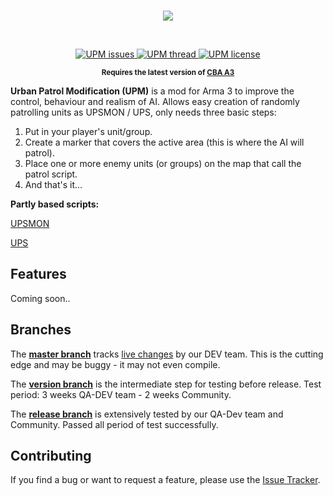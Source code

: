 <br />
<p align="center">
  <img src="http://i.imgur.com/wmKMuNl.png" />
</p>
<br />
<p align="center">
    <a href="https://github.com/upmod/UPM/issues/">
        <img src="https://img.shields.io/github/issues/upmod/UPM.svg" alt="UPM issues">
    </a>
    <a href="http://forums.bistudio.com/showthread.php?181348-WIP-Urban-Patrol-Modification">
        <img src="https://img.shields.io/badge/BIF-Thread-lightgrey.svg" alt="UPM thread">
    </a>
    <a href="http://creativecommons.org/licenses/by-nc-nd/4.0/">
        <img src="https://img.shields.io/badge/license-CC%20BY--NC--ND%204.0-blue.svg" alt="UPM license">
    </a>
</p>
<p align="center"><sup><strong>Requires the latest version of <a href="http://www.armaholic.com/page.php?id=18767">CBA A3</a></strong></sup></p>

**Urban Patrol Modification (UPM)** is a mod for Arma 3 to improve the control, behaviour and realism of AI. Allows easy creation of randomly patrolling units as UPSMON / UPS, only needs three basic steps: 

<ol>
<li>Put in your player's unit/group.</li>
<li>Create a marker that covers the active area (this is where the AI will patrol).</li>
<li>Place one or more enemy units (or groups) on the map that call the patrol script.</li>
<li>And that's it...</li>
</ol>

<b>Partly based scripts:</b>

[UPSMON](http://www.armaholic.com/page.php?id=21935)

[UPS](http://kronzky.info/ups/index.htm)

## Features

Coming soon..

## Branches

The **[master branch](https://github.com/upmod/UPM/tree/master)** tracks [live changes](https://github.com/upmod/UPM/commits/master) by our DEV team. 
This is the cutting edge and may be buggy - it may not even compile. 

The **[version branch](https://github.com/upmod/UPM/tree/0.1)** is the intermediate step for testing before release. 
Test period: 3 weeks QA-DEV team - 2 weeks Community.

The **[release branch](https://github.com/upmod/UPM/tree/release)** is extensively tested by our QA-Dev team and Community. Passed all period of test successfully.

## Contributing

If you find a bug or want to request a feature, please use the [Issue Tracker](https://github.com/upmod/UPM/issues).
